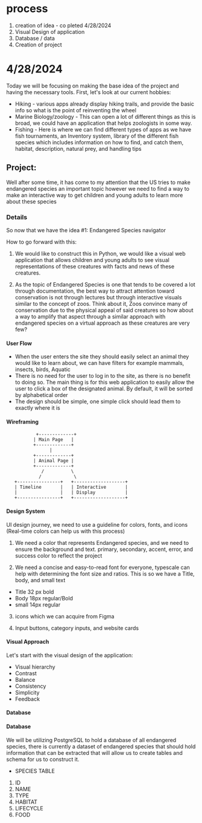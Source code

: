 # process
   1. creation of idea - co pleted 4/28/2024
   2. Visual Design of application
   3. Database / data
   4. Creation of project


# 4/28/2024

Today we will be focusing on making the base idea of the project and having the necessary tools. First, let's look at our current hobbies:

* Hiking - various apps already display hiking trails, and provide the basic info so what is the point of reinventing the wheel
* Marine Biology/zoology - This can open a lot of different things as this is broad, we could have an application that helps zoologists in some way. 
* Fishing - Here is where we can find different types of apps as we have fish tournaments, an Inventory system, library of the different fish species which includes information on how to find, and catch them, habitat, description, natural prey, and handling tips


## Project:
Well after some time, it has come to my attention that the US tries to make endangered species an important topic however we need to find a way to make an interactive way to get children and young adults to learn more about these species

### Details 
So now that we have the idea #1: Endangered Species navigator

How to go forward with this:
1. We would like to construct this in Python, we would like a visual web application that allows children and young adults to see visual representations of these creatures with facts and news of these creatures.
 
2. As the topic of Endangered Species is one that tends to be covered a lot through documentation, the best way to attract attention toward conservation is not through lectures but through interactive visuals similar to the concept of zoos. Think about it, Zoos convince many of conservation due to the physical appeal of said creatures so how about a way to amplify that aspect through a similar approach with endangered species on a virtual approach as these creatures are very few?

#### User Flow

* When the user enters the site they should easily select an animal they would like to learn about, we can have filters for example mammals, insects, birds, Aquatic
* There is no need for the user to log in to the site, as there is no benefit to doing so. The main thing is for this web application to easily allow the user to click a box of the designated animal. By default, it will be sorted by alphabetical order
* The design should be simple, one simple click should lead them to exactly where it is

#### Wireframing
```
           +-------------+
          | Main Page   |
          +-------------+
                |
          +-------------+
          | Animal Page |
          +-------------+
             /          \
            /            \
   +----------------+   +-------------------+
   | Timeline       |   | Interactive       |
   |                |   | Display           |
   +----------------+   +-------------------+
```

#### Design System 

UI design journey, we need to use a guideline for colors, fonts, and icons (Real-time colors can help us with this process)

1. We need a color that represents Endangered species, and we need to ensure the background and text. primary, secondary, accent, error, and success color to reflect the project
 
2. We need a concise and easy-to-read font for everyone, typescale can help with determining the font size and ratios. This is so we have a Title, body, and small text
 * Title 32 px bold
 * Body 18px regular/Bold
 * small 14px regular
 
3. icons which we can acquire from Figma
 
4. Input buttons, category inputs, and website cards
 
#### Visual Approach

Let's start with the visual design of the application:
 * Visual hierarchy
 * Contrast
 * Balance
 * Consistency
 * Simplicity
 * Feedback 


#### Database
#### Database
We will be utilizing PostgreSQL to hold a database of all endangered species, there is currently a dataset of endangered species that should hold information that can be extracted that will allow us to create tables and schema for us to construct it. 

* SPECIES TABLE
 1. ID
 2. NAME
 3. TYPE
 4. HABITAT
 5. LIFECYCLE
 6. FOOD 
   




